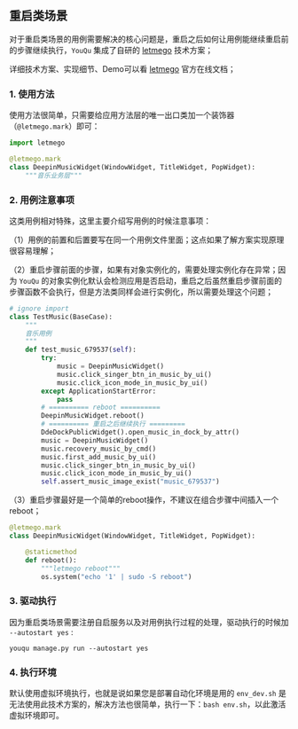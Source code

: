 ## 重启类场景

对于重启类场景的用例需要解决的核心问题是，重启之后如何让用例能继续重启前的步骤继续执行，`YouQu` 集成了自研的 [letmego](https://linuxdeepin.github.io/letmego/) 技术方案；

详细技术方案、实现细节、Demo可以看 [letmego](https://linuxdeepin.github.io/letmego/) 官方在线文档；

### 1. 使用方法

使用方法很简单，只需要给应用方法层的唯一出口类加一个装饰器（`@letmego.mark`）即可：

```python
import letmego

@letmego.mark
class DeepinMusicWidget(WindowWidget, TitleWidget, PopWidget):
    """音乐业务层"""
```

### 2. 用例注意事项

这类用例相对特殊，这里主要介绍写用例的时候注意事项：

（1）用例的前置和后置要写在同一个用例文件里面；这点如果了解方案实现原理很容易理解；

（2）重启步骤前面的步骤，如果有对象实例化的，需要处理实例化存在异常；因为 `YouQu` 的对象实例化默认会检测应用是否启动，重启之后虽然重启步骤前面的步骤函数不会执行，但是方法类同样会进行实例化，所以需要处理这个问题；

```python
# ignore import
class TestMusic(BaseCase):
    """
    音乐用例
    """
    def test_music_679537(self):
        try:
            music = DeepinMusicWidget()
            music.click_singer_btn_in_music_by_ui()
            music.click_icon_mode_in_music_by_ui()
        except ApplicationStartError:
            pass
        # ========== reboot ==========
        DeepinMusicWidget.reboot()
        # ========== 重启之后继续执行 =========
        DdeDockPublicWidget().open_music_in_dock_by_attr()
        music = DeepinMusicWidget()
        music.recovery_music_by_cmd()
        music.first_add_music_by_ui()
        music.click_singer_btn_in_music_by_ui()
        music.click_icon_mode_in_music_by_ui()
        self.assert_music_image_exist("music_679537")
```

（3）重启步骤最好是一个简单的reboot操作，不建议在组合步骤中间插入一个reboot；

```python
@letmego.mark
class DeepinMusicWidget(WindowWidget, TitleWidget, PopWidget):

    @staticmethod
    def reboot():
        """letmego reboot"""
        os.system("echo '1' | sudo -S reboot")
```

### 3. 驱动执行

因为重启类场景需要注册自启服务以及对用例执行过程的处理，驱动执行的时候加 `--autostart yes` :

```shell
youqu manage.py run --autostart yes
```

### 4. 执行环境

默认使用虚拟环境执行，也就是说如果您是部署自动化环境是用的 `env_dev.sh` 是无法使用此技术方案的，解决方法也很简单，执行一下：`bash env.sh`，以此激活虚拟环境即可。
